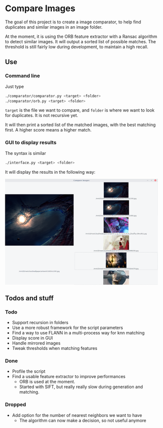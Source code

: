 # Compare Images
The goal of this project is to create a image comparator, to help find duplicates and similar images in an image folder.

At the moment, it is using the ORB feature extractor with a Ransac algorithm to detect similar images.
It will output a sorted list of possible matches. The threshold is still fairly low during development, to maintain a high recall.


## Use
### Command line
Just type
```bash
./comparator/comparator.py <target> <folder>
./comparator/orb.py <target> <folder>
```
`target` is the file we want to compare, and `folder` is where we want to look for duplicates. It is not recursive yet.

It will then print a sorted list of the matched images, with the best matching first. A higher score means a higher match.

### GUI to display results
The syntax is similar
```bash
./interface.py <target> <folder>
```
It will display the results in the following way:

![window](readme_imgs/app.png)

## Todos and stuff
### Todo
* Support recursion in folders
* Use a more robust framework for the script parameters
* Find a way to use FLANN in a multi-process way for knn matching
* Display score in GUI
* Handle mirrored images
* Tweak thresholds when matching features

### Done
* Profile the script
* Find a usable feature extractor to improve performances
	* ORB is used at the moment.
	* Started with SIFT, but really really slow during generation and matching.

### Dropped
* Add option for the number of nearest neighbors we want to have
	* The algorithm can now make a decision, so not useful anymore